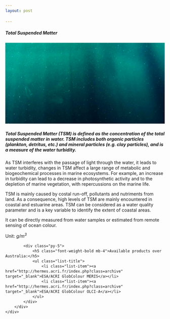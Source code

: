 ```yaml
---
layout: post

---
```



<div class="container">
    <div class="row">
        <div class="col-12 mt-60">
            <h5 class="common-title">Total Suspended Matter</h5>
        </div>
        <div class="col-xs-12 col-sm-12 col-ms-9 col-lg-9 col-xl-9 col-xxl-9">
            <div class="common-image pb-5">
                <img src="/assets/img/wales/big/total-suspended-matter.jpg" class="img-fluid" alt="Total Suspended Matter">
            </div>
            <div>
                <h5 class="font-weight-bold">Total Suspended Matter (TSM) is defined as the concentration of the total suspended matter in water. TSM includes both organic particles (plankton, detritus, etc.) and mineral particles (e.g. clay particles), and is a measure of the water turbidity.</h5>
                <div class="pt-4">
                    <p>As TSM interferes with the passage of light through the water, it leads to water turbidity, changes in TSM affect a large range of metabolic and biogeochemical processes in marine ecosystems. For example, an increase in turbidity can lead to a decrease in photosynthetic activity and to the depletion of marine vegetation, with repercussions on the marine life.</p>
                    <p>TSM is mainly caused by costal run-off, pollutants and nutriments from land. As a consequence, high levels of TSM are mainly encountered in coastal and estuarine areas. TSM can be considered as a water quality parameter and is a key variable to identify the extent of coastal areas.</p>
                    <p>It can be directly measured from water samples or estimated from remote sensing of ocean colour.</p>
                    <p>Unit:<em> g/m<sup>3</sup></em></p>
                </div>
            </div>

            <div class="py-5">
                <h5 class="font-weight-bold mb-4">Available products over Australia:</h5>
                <ul class="list-title">
                    <li class="list-item"><a href="http://hermes.acri.fr/index.php?class=archive" target="_blank">ESA/ACRI GlobColour MERIS</a></li>
                    <li class="list-item"><a href="http://hermes.acri.fr/index.php?class=archive" target="_blank">ESA/ACRI GlobColour OLCI-A</a></li>
                </ul>
            </div>
        </div>
    </div>
</div>


